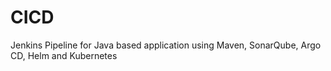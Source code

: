 # CICD
Jenkins Pipeline for Java based application using Maven, SonarQube, Argo CD, Helm and Kubernetes
